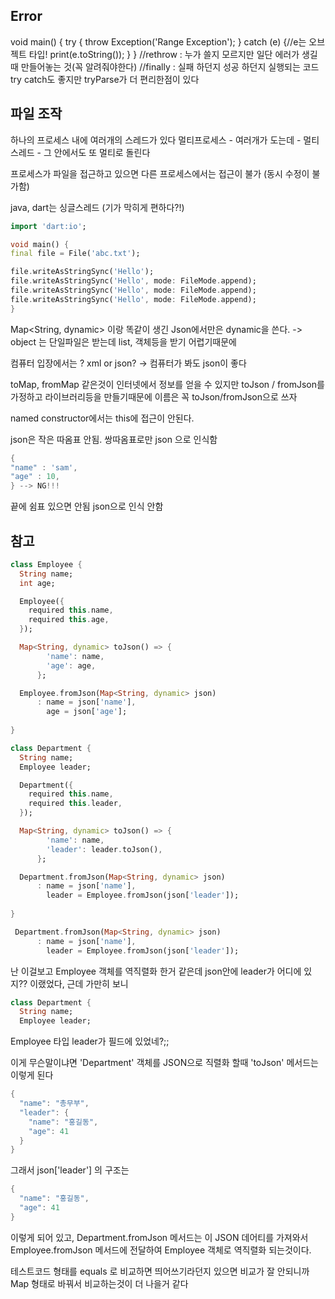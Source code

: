 ## Error
void main() {
try {
throw Exception('Range Exception');
} catch (e) {//e는 오브젝트 타입!
print(e.toString());
}
}
//rethrow : 누가 쓸지 모르지만 일단 에러가 생길 때 만들어놓는 것(꼭 알려줘야한다)
//finally : 실패 하던지 성공 하던지 실행되는 코드
try catch도 좋지만 tryParse가 더 편리한점이 있다

## 파일 조작
하나의 프로세스 내에 여러개의 스레드가 있다
멀티프로세스 - 여러개가 도는데 - 멀티스레드 - 그 안에서도 또 멀티로 돌린다

프로세스가 파일을 접근하고 있으면 다른 프로세스에서는 접근이 불가 (동시 수정이 불가함)

java, dart는 싱글스레드 (기가 막히게 편하다?!)

```dart
import 'dart:io';

void main() {
final file = File('abc.txt');

file.writeAsStringSync('Hello');
file.writeAsStringSync('Hello', mode: FileMode.append);
file.writeAsStringSync('Hello', mode: FileMode.append);
file.writeAsStringSync('Hello', mode: FileMode.append);
}

```

Map<String, dynamic> 이랑 똑같이 생긴 Json에서만은 dynamic을 쓴다.
-> object 는 단일파일은 받는데 list, 객체등을 받기 어렵기때문에

컴퓨터 입장에서는 ? xml or json?
-> 컴퓨터가 봐도 json이 좋다

toMap, fromMap 같은것이 인터넷에서 정보를 얻을 수 있지만
toJson / fromJson를 가정하고 라이브러리등을 만들기때문에 이름은 꼭 toJson/fromJson으로 쓰자

named constructor에서는 this에 접근이 안된다.

json은 작은 따옴표 안됨. 쌍따옴표로만 json 으로 인식함
```dart
{
"name" : 'sam',
"age" : 10,
} --> NG!!!

```

끝에 쉼표 있으면 안됨 json으로 인식 안함

## 참고

```dart
class Employee {
  String name;
  int age;

  Employee({
    required this.name,
    required this.age,
  });

  Map<String, dynamic> toJson() => {
        'name': name,
        'age': age,
      };

  Employee.fromJson(Map<String, dynamic> json)
      : name = json['name'],
        age = json['age'];
 
}


```
```dart
class Department {
  String name;
  Employee leader;

  Department({
    required this.name,
    required this.leader,
  });

  Map<String, dynamic> toJson() => {
        'name': name,
        'leader': leader.toJson(),
      };

  Department.fromJson(Map<String, dynamic> json)
      : name = json['name'],
        leader = Employee.fromJson(json['leader']);
  
}

```

```dart
 Department.fromJson(Map<String, dynamic> json)
      : name = json['name'],
        leader = Employee.fromJson(json['leader']);
```
난 이걸보고 Employee 객체를 역직렬화 한거 같은데 json안에 leader가 어디에 있지??
이랬었다, 근데 가만히 보니

```dart
class Department {
  String name;
  Employee leader;
```
Employee 타입 leader가 필드에 있었네?;;

이게 무슨말이냐면 'Department' 객체를 JSON으로 직렬화 할때 'toJson' 메서드는 이렇게 된다

```dart
{
  "name": "총무부",
  "leader": {
    "name": "홍길동",
    "age": 41
  }
}

```
그래서 json['leader'] 의 구조는  
```dart
{
  "name": "홍길동",
  "age": 41
}

```
이렇게 되어 있고, Department.fromJson 메서드는 이 JSON 데어티를 가져와서
Employee.fromJson 메서드에 전달하여 Employee 객체로 역직렬화 되는것이다.

테스트코드 형태를 equals 로 비교하면 띄어쓰기라던지 있으면 비교가 잘 안되니까
Map 형태로 바꿔서 비교하는것이 더 나을거 같다
